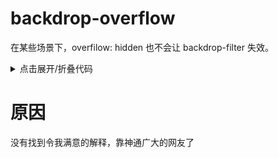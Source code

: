 # backdrop-overflow

在某些场景下，overfilow: hidden 也不会让 backdrop-filter 失效。

<BackdropOverflow />

<details class="code-details">
<summary>点击展开/折叠代码</summary>

<<< @/components/backdrop-overflow.vue#snippet{html}
</details>

# 原因

没有找到令我满意的解释，靠神通广大的网友了

<script setup>
import BackdropOverflow from './components/backdrop-overflow.vue'
</script>